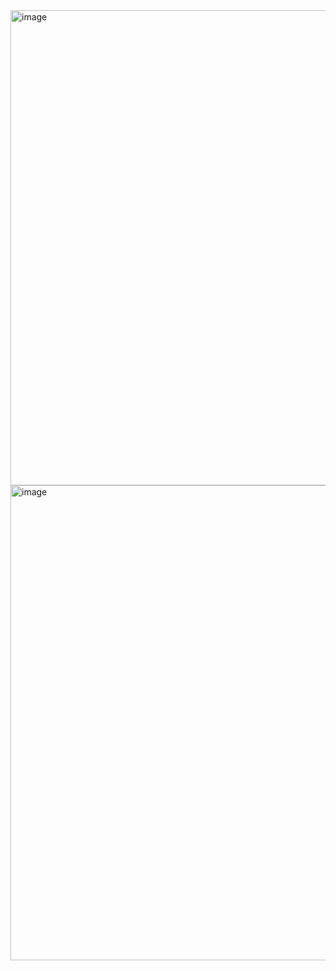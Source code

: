 <img width="760" alt="image" src="https://github.com/user-attachments/assets/1d97a69c-6b13-484b-9606-3a03d559ea1d">
<img width="760" alt="image" src="https://github.com/user-attachments/assets/8f6daf95-4952-4624-bf87-d3360bf83cc3">
